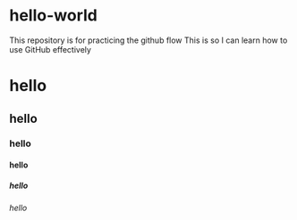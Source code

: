 # hello-world
This repository is for practicing the github flow
This is so I can learn how to use GitHub effectively

# hello
## hello
### hello
#### hello
##### hello
###### hello
